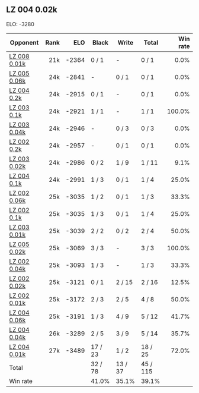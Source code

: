 ## LZ 004 0.02k ##

ELO: -3280

Opponent | Rank | ELO | Black | Write | Total | Win rate
---------|-----:|----:|-------|-------|-------|-------:
[LZ 008 0.01k](LZ%20008%200.01k.md) | 21k | -2364 | 0 / 1 | - | 0 / 1 | 0.0%
[LZ 005 0.06k](LZ%20005%200.06k.md) | 24k | -2841 | - | 0 / 1 | 0 / 1 | 0.0%
[LZ 004 0.2k](LZ%20004%200.2k.md) | 24k | -2915 | 0 / 1 | - | 0 / 1 | 0.0%
[LZ 003 0.1k](LZ%20003%200.1k.md) | 24k | -2921 | 1 / 1 | - | 1 / 1 | 100.0%
[LZ 003 0.04k](LZ%20003%200.04k.md) | 24k | -2946 | - | 0 / 3 | 0 / 3 | 0.0%
[LZ 002 0.2k](LZ%20002%200.2k.md) | 24k | -2957 | - | 0 / 1 | 0 / 1 | 0.0%
[LZ 003 0.02k](LZ%20003%200.02k.md) | 24k | -2986 | 0 / 2 | 1 / 9 | 1 / 11 | 9.1%
[LZ 004 0.1k](LZ%20004%200.1k.md) | 24k | -2991 | 1 / 3 | 0 / 1 | 1 / 4 | 25.0%
[LZ 002 0.06k](LZ%20002%200.06k.md) | 25k | -3035 | 1 / 2 | 0 / 1 | 1 / 3 | 33.3%
[LZ 002 0.1k](LZ%20002%200.1k.md) | 25k | -3035 | 1 / 3 | 0 / 1 | 1 / 4 | 25.0%
[LZ 003 0.01k](LZ%20003%200.01k.md) | 25k | -3039 | 2 / 2 | 0 / 2 | 2 / 4 | 50.0%
[LZ 005 0.02k](LZ%20005%200.02k.md) | 25k | -3069 | 3 / 3 | - | 3 / 3 | 100.0%
[LZ 002 0.04k](LZ%20002%200.04k.md) | 25k | -3093 | 1 / 3 | - | 1 / 3 | 33.3%
[LZ 002 0.02k](LZ%20002%200.02k.md) | 25k | -3121 | 0 / 1 | 2 / 15 | 2 / 16 | 12.5%
[LZ 002 0.01k](LZ%20002%200.01k.md) | 25k | -3172 | 2 / 3 | 2 / 5 | 4 / 8 | 50.0%
[LZ 004 0.06k](LZ%20004%200.06k.md) | 25k | -3191 | 1 / 3 | 4 / 9 | 5 / 12 | 41.7%
[LZ 004 0.04k](LZ%20004%200.04k.md) | 26k | -3289 | 2 / 5 | 3 / 9 | 5 / 14 | 35.7%
[LZ 004 0.01k](LZ%20004%200.01k.md) | 27k | -3489 | 17 / 23 | 1 / 2 | 18 / 25 | 72.0%
Total | | | 32 / 78 | 13 / 37 | 45 / 115 | 
Win rate| | | 41.0% | 35.1% | 39.1% | 
